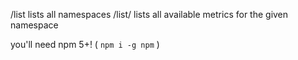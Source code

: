 /list lists all namespaces
/list/<namespace> lists all available metrics for the given namespace

you'll need npm 5+! ( ```npm i -g npm``` )
